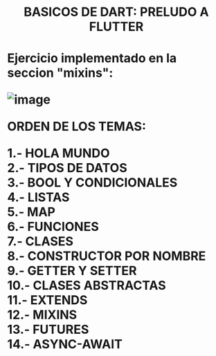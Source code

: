 <h1 align="center">BASICOS DE DART: PRELUDO A FLUTTER<h1>

Ejercicio implementado en la seccion "mixins": 

![image](https://user-images.githubusercontent.com/83793611/184259154-65e8c370-38a7-465d-b15a-210d4d983a0f.png)


ORDEN DE LOS TEMAS: 

1.- HOLA MUNDO
<br>
2.- TIPOS DE DATOS
<br>
3.- BOOL Y CONDICIONALES
<br>
4.- LISTAS
<br>
5.- MAP
<br>
6.- FUNCIONES
<br>
7.- CLASES
<br>
8.- CONSTRUCTOR POR NOMBRE
<br>
9.- GETTER Y SETTER
<br>
10.- CLASES ABSTRACTAS
<br>
11.- EXTENDS
<br>
12.- MIXINS
<br>
13.- FUTURES
<br>
14.- ASYNC-AWAIT
<br>
